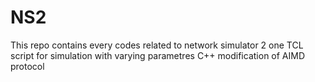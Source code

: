 # NS2
This repo contains every codes related to network simulator 2
one TCL script for simulation with varying parametres 
C++ modification of AIMD protocol
